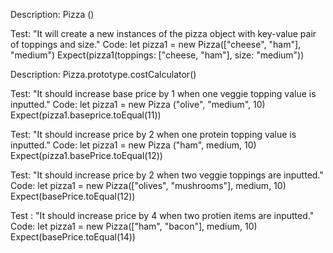 Description: Pizza ()

Test: "It will create a new instances of the pizza object with key-value pair of toppings and size."
Code: let pizza1 = new Pizza(["cheese", "ham"], "medium") 
Expect(pizza1(toppings: ["cheese, "ham"], size: "medium"))

Description: Pizza.prototype.costCalculator()

Test: "It should increase base price by 1 when one veggie topping value is inputted."
Code: let pizza1 = new Pizza ("olive", "medium", 10)
Expect(pizza1.baseprice.toEqual(11))

Test: "It should increase price by 2 when one protein topping value is inputted."
Code: let pizza1 = new Pizza ("ham", medium, 10)
Expect(pizza1.basePrice.toEqual(12))

Test: "It should increase price by 2 when two veggie toppings are inputted."
Code: let pizza1 = new Pizza(["olives", "mushrooms"], medium, 10)
Expect(basePrice.toEqual(12))

Test : "It should increase price by 4 when two protien items are inputted."
Code: let pizza1 = new Pizza(["ham", "bacon"], medium, 10)
Expect(basePrice.toEqual(14))